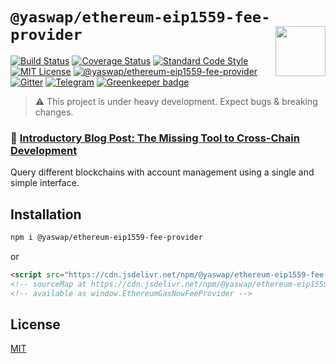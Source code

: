 # `@yaswap/ethereum-eip1559-fee-provider` <img align="right" src="https://raw.githubusercontent.com/liquality/chainabstractionlayer/master/liquality-logo.png" height="80px" />

[![Build Status](https://travis-ci.com/liquality/chainabstractionlayer.svg?branch=master)](https://travis-ci.com/liquality/chainabstractionlayer)
[![Coverage Status](https://coveralls.io/repos/github/liquality/chainabstractionlayer/badge.svg?branch=master)](https://coveralls.io/github/liquality/chainabstractionlayer?branch=master)
[![Standard Code Style](https://img.shields.io/badge/codestyle-standard-brightgreen.svg)](https://github.com/standard/standard)
[![MIT License](https://img.shields.io/badge/license-MIT-brightgreen.svg)](../../LICENSE.md)
[![@yaswap/ethereum-eip1559-fee-provider](https://img.shields.io/npm/dt/@yaswap/ethereum-eip1559-fee-provider.svg)](https://npmjs.com/package/@yaswap/ethereum-eip1559-fee-provider)
[![Gitter](https://img.shields.io/gitter/room/liquality/Lobby.svg)](https://gitter.im/liquality/Lobby?source=orgpage)
[![Telegram](https://img.shields.io/badge/chat-on%20telegram-blue.svg)](https://t.me/Liquality) [![Greenkeeper badge](https://badges.greenkeeper.io/liquality/chainabstractionlayer.svg)](https://greenkeeper.io/)

> :warning: This project is under heavy development. Expect bugs & breaking changes.

### :pencil: [Introductory Blog Post: The Missing Tool to Cross-Chain Development](https://medium.com/liquality/the-missing-tool-to-cross-chain-development-2ebfe898efa1)

Query different blockchains with account management using a single and simple interface.

## Installation

```bash
npm i @yaswap/ethereum-eip1559-fee-provider
```

or

```html
<script src="https://cdn.jsdelivr.net/npm/@yaswap/ethereum-eip1559-fee-provider@0.2.3/dist/ethereum-eip1559-fee-provider.min.js"></script>
<!-- sourceMap at https://cdn.jsdelivr.net/npm/@yaswap/ethereum-eip1559-fee-provider@0.2.3/dist/ethereum-eip1559-fee-provider.min.js.map -->
<!-- available as window.EthereumGasNowFeeProvider -->
```

## License

[MIT](../../LICENSE.md)
